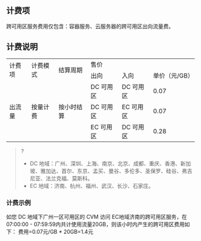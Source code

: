 ## 计费项
跨可用区服务费用仅包含：容器服务、云服务器的跨可用区出向流量费。
## 计费说明
<table >
<tr >
<td  rowspan="2" >计费项</td>
<td  rowspan="2">计费模式</td>
<td  rowspan="2">结算周期</td>
<td colspan="3" >售价</td>
</tr>
<tr >
<td >出向</td>
<td >入向</td>
<td >单价（元/GB）</td>
</tr>
<tr >
<td rowspan="3" >出流量</td>
<td rowspan="3">按量计费</td>
<td rowspan="3">按小时结算</td>
<td >DC 可用区</td>
<td >DC 可用区</td>
<td >0.07</td>
</tr>
<tr >
<td >DC 可用区</td>
<td >EC 可用区</td>
<td >0.07</td>
</tr>
<tr >
<td >EC 可用区</td>
<td >DC 可用区</td>
<td >0.28</td>
</tr>
</table>

>? 
>+ DC 地域：广州、深圳、上海、南京、北京、成都、重庆、香港、新加坡、雅加达、首尔、东京、孟买、曼谷、多伦多、圣保罗、硅谷、弗吉尼亚、法兰克福、莫斯科。
>+ EC 地域：济南、杭州、福州、武汉、长沙、石家庄。
>

### 计费示例
如您 DC 地域下广州一区可用区的 CVM 访问 EC地域济南的跨可用区服务，在07:00:00 - 07:59:59内共计使用流量20GB，则该小时内产生的跨可用区费用如下：
费用=0.07元/GB * 20GB=1.4元
